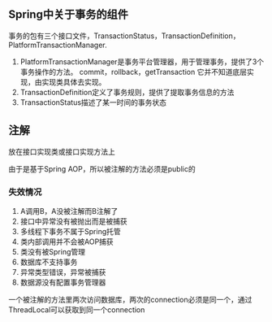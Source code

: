 ## Spring中关于事务的组件

事务的包有三个接口文件，TransactionStatus，TransactionDefinition，PlatformTransactionManager.

1. PlatformTransactionManager是事务平台管理器，用于管理事务，提供了3个事务操作的方法。
   	commit，rollback，getTransaction
   它并不知道底层实现，由实现类具体去实现。
2. TransactionDefinition定义了事务规则，提供了提取事务信息的方法
3. TransactionStatus描述了某一时间的事务状态

## 注解

放在接口实现类或接口实现方法上

由于是基于Spring AOP，所以被注解的方法必须是public的

### 失效情况

1. A调用B，A没被注解而B注解了
2. 接口中异常没有被抛出而是被捕获
3. 多线程下事务不属于Spring托管
4. 类内部调用并不会被AOP捕获
5. 类没有被Spring管理
6. 数据库不支持事务
7. 异常类型错误，异常被捕获
8. 数据源没有配置事务管理器

一个被注解的方法里两次访问数据库，两次的connection必须是同一个，通过ThreadLocal可以获取到同一个connection

